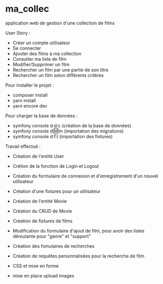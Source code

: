 # ma_collec
application web de gestion d'une collection de films

User Story :

- Créer un compte utilisateur
- Se connecter
- Ajouter des films à ma collection
- Consulter ma liste de film
- Modifier/Supprimer un film
- Rechercher un film par une partie de son titre
- Rechercher un film selon différents critères

Pour installer le projet :

- composer install
- yarn install
- yarn encore dev

Pour charger la base de données :

- symfony console d:d:c (création de la base de données)
- symfony console d:m:m (importation des migrations)
- symfony console d:f:l (importation des fixtures)

Travail effectué :

- Création de l'entité User
- Crétion de la fonction de Login et Logout
- Création du formulaire de connexion et d'enregistrement d'un nouvel utilisateur
- Création d'une fixtures pour un utilisateur

- Création de l'entité Movie
- Création du CRUD de Movie
- Création de fixtures de films
- Modification du formulaire d'ajout de film, pour avoir des listes déroulante pour "genre" et "support"
- Création des fomulaires de recherches
- Création de requêtes personnalisées pour la recherche de film

- CSS et mise en forme

- mise en place upload images

